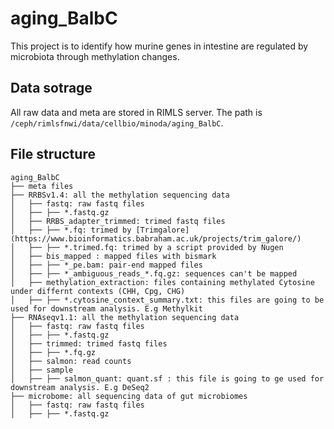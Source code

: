 # aging_BalbC
This project is to identify how murine genes in intestine are regulated by microbiota through methylation changes.

## Data sotrage
All raw data and meta are stored in RIMLS server. The path is `/ceph/rimlsfnwi/data/cellbio/minoda/aging_BalbC`.

## File structure
```
aging_BalbC
├── meta files
├── RRBSv1.4: all the methylation sequencing data
│   ├── fastq: raw fastq files
│   ├── ├── *.fastq.gz
│   ├── RRBS_adapter_trimmed: trimed fastq files
│   ├── ├── *.fq: trimed by [Trimgalore](https://www.bioinformatics.babraham.ac.uk/projects/trim_galore/)
│   ├── ├── *.trimed.fq: trimed by a script provided by Nugen
│   ├── bis_mapped : mapped files with bismark
│   ├── ├── *_pe.bam: pair-end mapped files
│   ├── ├── *_ambiguous_reads_*.fq.gz: sequences can't be mapped
│   ├── methylation_extraction: files containing methylated Cytosine under differnt contexts (CHH, Cpg, CHG)
│   ├── ├── *.cytosine_context_summary.txt: this files are going to be used for downstream analysis. E.g Methylkit
├── RNAseqv1.1: all the methylation sequencing data
│   ├── fastq: raw fastq files
│   ├── ├── *.fastq.gz
│   ├── trimmed: trimed fastq files
│   ├── ├── *.fq.gz
│   ├── salmon: read counts 
│   ├── sample
│   ├── ├── salmon_quant: quant.sf : this file is going to ge used for downstream analysis. E.g DeSeq2
├── microbome: all sequencing data of gut microbiomes
│   ├── fastq: raw fastq files
│   ├── ├── *.fastq.gz
```
